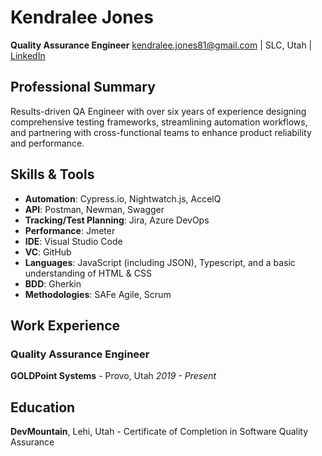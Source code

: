 # Kendralee Jones
**Quality Assurance Engineer**
[kendralee.jones81@gmail.com](mailto:kendralee.jones81@gmail.com) | SLC, Utah | 
[LinkedIn](https://www.linkedin.com/kendralee-jones-219a37208)

## Professional Summary
Results-driven QA Engineer with over six years of experience designing comprehensive testing frameworks, streamlining automation workflows, and partnering with cross-functional teams to enhance product reliability and performance.

## Skills & Tools
- **Automation**: Cypress.io, Nightwatch.js, AccelQ
- **API**: Postman, Newman, Swagger
- **Tracking/Test Planning**: Jira, Azure DevOps
- **Performance**: Jmeter
- **IDE**: Visual Studio Code
- **VC**: GitHub
- **Languages**: JavaScript (including JSON), Typescript, and a basic understanding of HTML & CSS
- **BDD**: Gherkin
- **Methodologies**: SAFe Agile, Scrum

## Work Experience
### Quality Assurance Engineer
**GOLDPoint Systems** - Provo, Utah
*2019 - Present*

## Education
**DevMountain**, Lehi, Utah - Certificate of Completion in Software Quality Assurance
